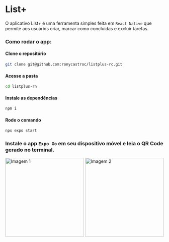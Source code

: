 # List+

O aplicativo List+ é uma ferramenta simples feita em `React Native` que permite aos usuários criar, marcar como concluídas e excluir tarefas.

### Como rodar o app:

#### Clone o repositório

```bash
git clone git@github.com:ronycastroc/listplus-rc.git
```

#### Acesse a pasta

```bash
cd listplus-rn
```
#### Instale as dependências

```bash
npm i
```

#### Rode o comando

```bash
npx expo start
```

### Instale o app `Expo Go` em seu dispositivo móvel e leia o QR Code gerado no terminal.

<div style="display: inline-block;">  
  <img src="https://github.com/ronycastroc/listplus-rn/assets/101746006/9f595f79-aecf-4925-a960-46605907db10" width="250" alt="Imagem 1">
  <img src="https://github.com/ronycastroc/listplus-rn/assets/101746006/06a9b51d-2b00-42de-878a-6d73712bce53" width="250" alt="Imagem 2">
</div>


